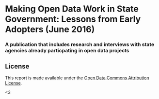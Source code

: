 # Making Open Data Work in State Government: Lessons from Early Adopters (June 2016)
### A publication that includes research and interviews with state agencies already particpating in open data projects




## License

This report is made available under the [Open Data Commons Attribution License](http://opendatacommons.org/licenses/by/1.0/).

<3
